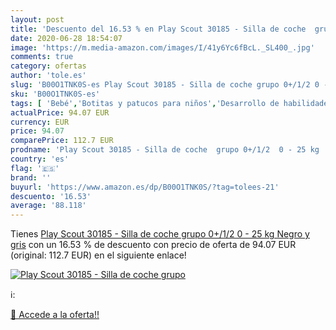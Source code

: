 ```yaml
---
layout: post
title: 'Descuento del 16.53 % en Play Scout 30185 - Silla de coche  grupo'
date: 2020-06-28 18:54:07
image: 'https://m.media-amazon.com/images/I/41y6Yc6fBcL._SL400_.jpg'
comments: true
category: ofertas
author: 'tole.es'
slug: 'B00O1TNK0S-es Play Scout 30185 - Silla de coche grupo 0+/1/2 0 - 25 kg...'
sku: 'B00O1TNK0S-es'
tags: [ 'Bebé','Botitas y patucos para niños','Desarrollo de habilidades motoras','Juguetes','Juguetes para Bebés y primera infancia','Juguetes para apilar y encajar','Juguetes y juegos','Lactancia y alimentación','Recipientes para comida','Zapatos','Zapatos para bebés','Zapatos para niños','Zapatos y complementos','coche','de','silla', ]
actualPrice: 94.07 EUR
currency: EUR
price: 94.07
comparePrice: 112.7 EUR
prodname: 'Play Scout 30185 - Silla de coche  grupo 0+/1/2  0 - 25 kg   Negro y gris'
country: 'es'
flag: '🇪🇸'
brand: ''
buyurl: 'https://www.amazon.es/dp/B00O1TNK0S/?tag=tolees-21'
descuento: '16.53'
average: '88.118'
---
```


Tienes [Play Scout 30185 - Silla de coche  grupo 0+/1/2  0 - 25 kg   Negro y gris](https://www.amazon.es/dp/B00O1TNK0S/?tag=tolees-21) con un 16.53 % de descuento con precio de oferta de 94.07 EUR (original: 112.7 EUR) en el siguiente enlace!

[![Play Scout 30185 - Silla de coche  grupo](https://m.media-amazon.com/images/I/41y6Yc6fBcL._SL400_.jpg)](https://www.amazon.es/dp/B00O1TNK0S/?tag=tolees-21)

ℹ️:


[🛒 Accede a la oferta!!](https://www.amazon.es/dp/B00O1TNK0S/?tag=tolees-21)
